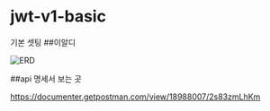 # jwt-v1-basic
기본 셋팅
##이알디

![ERD](https://user-images.githubusercontent.com/96179069/195548572-e04e96eb-889c-4e29-a46e-6626fe74512e.jpg)

##api 명세서 보는 곳

https://documenter.getpostman.com/view/18988007/2s83zmLhKm
